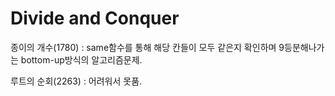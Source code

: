 # Divide and Conquer

종이의 개수(1780) : same함수를 통해 해당 칸들이 모두 같은지 확인하며 
9등분해나가는 bottom-up방식의 알고리즘문제.

루트의 순회(2263) : 어려워서 못품.

